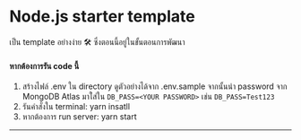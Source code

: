 # Node.js starter template

เป็น template อย่างง่าย 🛠 ซึ่งตอนนี้อยู่ในขั้นตอนการพัฒนา

#### หากต้องการรัน code นี้
1. สร้างไฟล์ .env ใน directory ดูตัวอย่างได้จาก .env.sample จากนั้นนำ password จาก MongoDB Atlas มาใ่ส่ใน `DB_PASS=<YOUR PASSWORD>` เช่น `DB_PASS=Test123`
2. รันคำสั่งใน terminal: yarn insatll
3. หากต้องการ run server: yarn start

----


